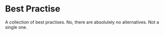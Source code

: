 # Best Practise

A collection of best practises. No, there are absolutely no alternatives. Not a single one.
